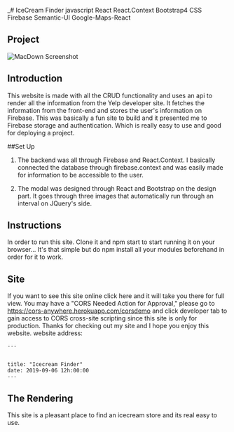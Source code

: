 _# IceCream Finder
javascript
React
React.Context
Bootstrap4
CSS
Firebase
Semantic-UI
Google-Maps-React

## Project


![MacDown Screenshot](https://i.imgur.com/UMwyjIZ.png)
## Introduction

This website is made with all the CRUD functionality and  uses an api to render all the information from the Yelp developer site. It fetches the information from the front-end and stores the user's information on Firebase. This was basically a fun site to build and it presented me to Firebase storage and authentication. Which is really easy to use and good for deploying a project. 

##Set Up

1. The backend was all through Firebase and React.Context. I basically connected the database through firebase.context and was easily made for information to be accessible to the user.

2. The modal was designed through React and Bootstrap on the design part. It goes through three images that automatically run through an interval on JQuery's side. 


## Instructions
 In order to run this site. Clone it and npm start to start running it on your browser... It's that simple but do npm install all your modules beforehand in order for it to work. 


## Site
  If you want to see this site online click here and it will take you there for full view. You may have a "CORS Needed Action for Approval," please go to https://cors-anywhere.herokuapp.com/corsdemo and click developer tab to gain access to CORS cross-site scripting since this site is only for production. Thanks for checking out my site and I hope you enjoy this website. 
  website address: 
```
---

  
title: "Icecream Finder"
date: 2019-09-06 12h:00:00
---

```

## <a name="rendering-pane"></a>The Rendering 
This site is a pleasant place to find an icecream store and its real easy to use.